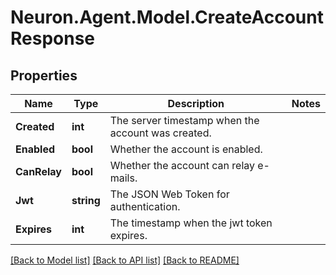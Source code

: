 # Neuron.Agent.Model.CreateAccountResponse

## Properties

Name | Type | Description | Notes
------------ | ------------- | ------------- | -------------
**Created** | **int** | The server timestamp when the account was created. | 
**Enabled** | **bool** | Whether the account is enabled. | 
**CanRelay** | **bool** | Whether the account can relay e-mails. | 
**Jwt** | **string** | The JSON Web Token for authentication. | 
**Expires** | **int** | The timestamp when the jwt token expires. | 

[[Back to Model list]](../README.md#documentation-for-models) [[Back to API list]](../README.md#documentation-for-api-endpoints) [[Back to README]](../README.md)

